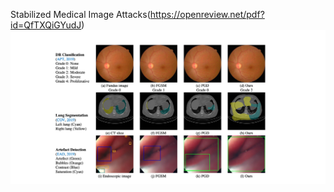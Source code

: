 Stabilized Medical Image Attacks(https://openreview.net/pdf?id=QfTXQiGYudJ)
![image](https://github.com/imogenqi/SMA/blob/main/sma.png)
